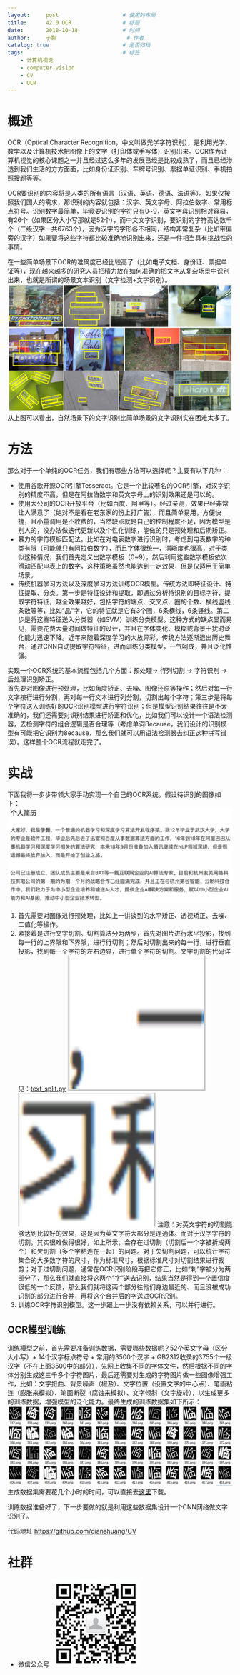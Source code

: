 ```yaml
---
layout:     post   				    # 使用的布局
title:      42.0 OCR				# 标题 
date:       2018-10-18 				# 时间
author:     子颢 						# 作者
catalog: true 						# 是否归档
tags:								# 标签
    - 计算机视觉
    - computer vision
    - CV
    - OCR
---
```


# 概述

OCR（Optical Character Recognition，中文叫做光学字符识别），是利用光学、数学以及计算机技术把图像上的文字（打印体或手写体）识别出来。OCR作为计算机视觉的核心课题之一并且经过这么多年的发展已经是比较成熟了，而且已经渗透到我们生活的方方面面，比如身份证识别、车牌号识别、票据单证识别、手机拍照搜题等等。

OCR要识别的内容将是人类的所有语言（汉语、英语、德语、法语等）。如果仅按照我们国人的需求，那识别的内容就包括：汉字、英文字母、阿拉伯数字、常用标点符号。识别数字最简单，毕竟要识别的字符只有0~9，英文字母识别相对容易，有26个（如果区分大小写那就是52个），而中文文字识别，要识别的字符高达数千个（二级汉字一共6763个），因为汉字的字形各不相同，结构非常复杂（比如带偏旁的汉字）如果要将这些字符都比较准确地识别出来，还是一件相当具有挑战性的事情。

在一些简单场景下OCR的准确度已经比较高了（比如电子文档、身份证、票据单证等），现在越来越多的研究人员把精力放在如何准确的把文字从复杂场景中识别出来，也就是所谓的场景文本识别（文字检测+文字识别）。
![OCR](/img/OCR-01.png)
从上图可以看出，自然场景下的文字识别比简单场景的文字识别实在困难太多了。

# 方法

那么对于一个单纯的OCR任务，我们有哪些方法可以选择呢？主要有以下几种：
- 使用谷歌开源OCR引擎Tesseract。它是一个比较著名的OCR引擎，对汉字识别的精度不高，但是在阿拉伯数字和英文字母上的识别效果还是可以的。
- 使用大公司的OCR开放平台（比如百度、阿里等）。经过亲测，效果已经非常让人满意了（绝对不是看在老东家的份上打广告），而且简单易用，方便快捷，且小量调用是不收费的，当然缺点就是自己的控制程度不足，因为模型是别人的，没办法做迭代更新以及个性化训练，能做的只是预处理和后期矫正。
- 暴力的字符模板匹配法。比如在对电表数字进行识别时，考虑到电表数字的种类有限（可能就只有阿拉伯数字），而且字体很统一，清晰度也很高，对于类似这种情况，我们首先定义出数字模板（0~9），然后利用这些数字模板依次滑动匹配电表上的数字，这种策略虽然也能达到一定效果，但是仅适用于简单场景。
- 传统机器学习方法以及深度学习方法训练OCR模型。传统方法即特征设计、特征提取、分类。第一步是特征设计和提取，即通过分析待识别的目标字符，提取字符特征，越全效果越好，包括字符的端点、交叉点、圈的个数、横线竖线条数等等，比如“品”字，它的特征就是它有3个圈，6条横线，6条竖线。第二步是将这些特征送入分类器（如SVM）训练分类模型。这种方式的缺点显而易见，需要花费大量时间做特征的设计，并且在字体变化、模糊或背景干扰时泛化能力迅速下降。近年来随着深度学习的大放异彩，传统方法逐渐退出历史舞台，通过CNN自动提取字符特征，进而训练分类模型，一气呵成，并且泛化性强。

实现一个OCR系统的基本流程包括几个方面：预处理-> 行列切割 -> 字符识别 -> 后处理识别矫正。<br>
首先要对图像进行预处理，比如角度矫正、去噪、图像还原等操作；然后对每一行文字按行进行分割，再对每一行文本进行列分割，切割出每个字符；第三步是将每个字符送入训练好的OCR识别模型进行字符识别；但是模型识别结果往往是不太准确的，我们还需要对识别结果进行矫正和优化，比如我们可以设计一个语法检测器，去检测字符的组合逻辑是否合理等（考虑单词Because，我们设计的识别模型有可能把它识别为8ecause，那么我们就可以用语法检测器去纠正这种拼写错误）。这样整个OCR流程就走完了。

# 实战

下面我将一步步带领大家手动实现一个自己的OCR系统。假设待识别的图像如下：
![OCR](/img/OCR-02.png)
1. 首先需要对图像进行预处理，比如上一讲谈到的水平矫正、透视矫正、去噪、二值化等操作。
2. 紧接着是进行文字切割。切割算法分为两步，首先对图片进行水平投影，找到每一行的上界限和下界限，进行行切割；然后对切割出来的每一行，进行垂直投影，找到每一个字符的左右边界，进行单个字符的切割。文字切割的代码详见：<a href="https://github.com/qianshuang/CV/text_split.py" target="_blank">text_split.py</a>
![OCR](/img/OCR-03.png)
![OCR](/img/OCR-04.png)
注意：对英文字符的切割能够达到比较好的效果，这是因为英文字符大部分是连通体。而对于汉字字符的切割，其实很难做得很好，如上所示，会存在过切割（切割后一个字被拆成两个）和欠切割（多个字粘连在一起）的问题。对于欠切割问题，可以统计字符集合的大多数字符的尺寸，作为标准尺寸，根据标准尺寸对切割结果进行裁剪；对于过切割问题，通常在OCR识别阶段再把它修正，比如“刺”字被分为两部分了，那么我们就直接将这两个“字”送去识别，结果当然是得到一个置信度很低的一个反馈，那么我们就将这两个部分往他们身边最近的、而且没被成功识别的部分进行合并，再将这个合并后的字送进OCR识别。
3. 训练OCR字符识别模型。这一步跟上一步没有依赖关系，可以并行进行。

## OCR模型训练

训练模型之前，首先需要准备训练数据，需要哪些数据呢？52个英文字母（区分大小写）+ 14个汉字标点符号 + 常用的3500个汉字 + GB2312收录的3755个一级汉字（不在上面3500中的部分），先网上收集不同的字体文件，然后根据不同的字体分别生成这三千多个字符图片，最后还需要对生成的字符图片做一些图像增强工作，比如：文字扭曲、背景噪声（椒盐）、文字位置（设置文字的中心点）、笔画粘连（膨胀来模拟）、笔画断裂（腐蚀来模拟）、文字倾斜（文字旋转），以生成更多的训练数据，增强模型的泛化能力。最终生成的训练数据集如下所示：
![OCR](/img/OCR-05.png)
生成数据集需要花几个小时的时间，可以直接去<a href="https://zhuanlan.zhihu.com/p/31200100" target="_blank">这里</a>下载。

训练数据准备好了，下一步要做的就是利用这些数据集设计一个CNN网络做文字识别了。

    




代码地址 <a href="https://github.com/qianshuang/CV" target="_blank">https://github.com/qianshuang/CV</a>

# 社群

- 微信公众号
	![562929489](/img/wxgzh_ewm.png)